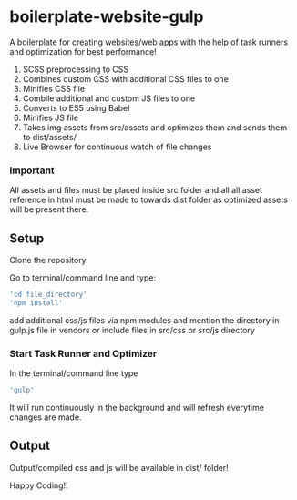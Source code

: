 # boilerplate-website-gulp

A boilerplate for creating websites/web apps with the help of task runners and optimization for best performance!

1. SCSS preprocessing to CSS
2. Combines custom CSS with additional CSS files to one
3. Minifies CSS file
4. Combile additional and custom JS files to one
5. Converts to ES5 using Babel
6. Minifies JS file
7. Takes img assets from src/assets and optimizes them and sends them to dist/assets/
8. Live Browser for continuous watch of file changes

### Important
All assets and files must be placed inside src folder and all all asset reference in html must be made to towards dist folder as optimized assets will be present there.


## Setup

Clone the repository. 

Go to terminal/command line and type:
```bash
'cd file_directory' 
'npm install'
```
add additional css/js files via npm modules and mention the directory in gulp.js file in vendors or include files in src/css or src/js directory

### Start Task Runner and Optimizer
In the terminal/command line type
```bash
'gulp' 
```
It will run continuously in the background and will refresh everytime changes are made.


## Output
Output/compiled css and js will be available in dist/ folder!

Happy Coding!!
